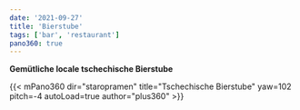 ```yaml
---
date: '2021-09-27'
title: 'Bierstube'
tags: ['bar', 'restaurant']
pano360: true
---
```


**Gemütliche locale tschechische Bierstube**

{{< mPano360
      dir="staropramen"
      title="Tschechische Bierstube"
      yaw=102
      pitch=-4
      autoLoad=true
      author="plus360" >}}

